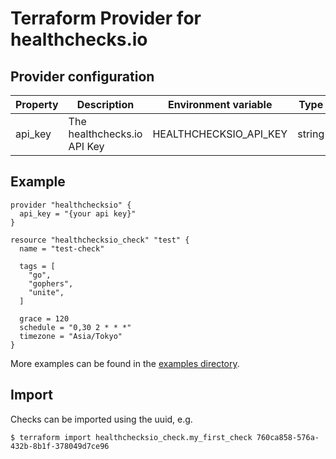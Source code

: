 # Terraform Provider for healthchecks.io

## Provider configuration

| Property | Description                 | Environment variable   | Type   | Required |
|----------|-----------------------------|------------------------|--------|----------|
| api_key  | The healthchecks.io API Key | HEALTHCHECKSIO_API_KEY | string | true     |


## Example

```
provider "healthchecksio" {
  api_key = "{your api key}"
}

resource "healthchecksio_check" "test" {
  name = "test-check"

  tags = [
    "go",
    "gophers",
    "unite",
  ]

  grace = 120
  schedule = "0,30 2 * * *"
  timezone = "Asia/Tokyo"
}
```

More examples can be found in the [examples directory](./examples).

## Import

Checks can be imported using the uuid, e.g.

```
$ terraform import healthchecksio_check.my_first_check 760ca858-576a-432b-8b1f-378049d7ce96
```
